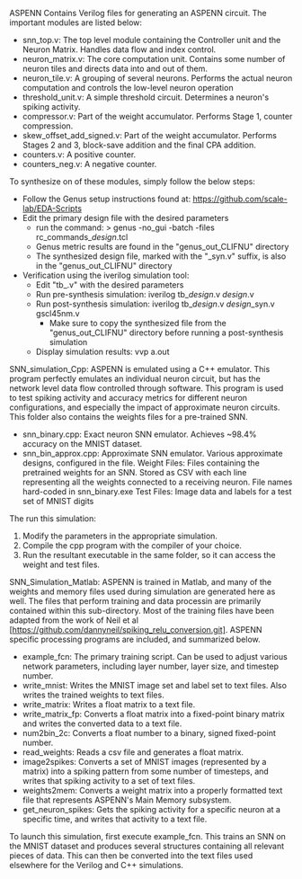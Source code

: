 ASPENN
Contains Verilog files for generating an ASPENN circuit. The important modules are listed below:
- snn_top.v: The top level module containing the Controller unit and the Neuron Matrix. Handles data flow and index control.
- neuron_matrix.v: The core computation unit. Contains some number of neuron tiles and directs data into and out of them.
- neuron_tile.v: A grouping of several neurons. Performs the actual neuron computation and controls the low-level neuron operation
- threshold_unit.v: A simple threshold circuit. Determines a neuron's spiking activity.
- compressor.v: Part of the weight accumulator. Performs Stage 1, counter compression.
- skew_offset_add_signed.v: Part of the weight accumulator. Performs Stages 2 and 3, block-save addition and the final CPA addition.
- counters.v: A positive counter.
- counters_neg.v: A negative counter.

To synthesize on of these modules, simply follow the below steps:
- Follow the Genus setup instructions found at: https://github.com/scale-lab/EDA-Scripts
- Edit the primary design file with the desired parameters
	- run the command: > genus -no_gui -batch -files rc_commands_*design*.tcl
	- Genus metric results are found in the "genus_out_CLIFNU" directory
	- The synthesized design file, marked with the "_syn.v" suffix, is also in the "genus_out_CLIFNU" directory
- Verification using the iverilog simulation tool:
	- Edit "tb_<design>.v" with the desired parameters
	- Run pre-synthesis simulation: iverilog tb_*design*.v *design*.v
	- Run post-synthesis simulation: iverilog tb_*design*.v *design*_syn.v gscl45nm.v
		- Make sure to copy the synthesized file from the "genus_out_CLIFNU" directory before running a post-synthesis simulation
	- Display simulation results: vvp a.out

SNN_simulation_Cpp:
ASPENN is emulated using a C++ emulator. This program perfectly emulates an individual neuron circuit, but has the network level data flow controlled through software. This program is used to test spiking activity and accuracy metrics for different neuron configurations, and especially the impact of approximate neuron circuits. This folder also contains the weights files for a pre-trained SNN. 
- snn_binary.cpp: Exact neuron SNN emulator. Achieves ~98.4% accuracy on the MNIST dataset.
- snn_bin_approx.cpp: Approximate SNN emulator. Various approximate designs, configured in the file.
Weight Files: Files containing the pretrained weights for an SNN. Stored as CSV with each line representing all the weights connected to a receiving neuron. File names hard-coded in snn_binary.exe
Test Files: Image data and labels for a test set of MNIST digits

The run this simulation:
1) Modify the parameters in the appropriate simulation.
2) Compile the cpp program with the compiler of your choice.
3) Run the resultant executable in the same folder, so it can access the weight and test files.


SNN_Simulation_Matlab:
ASPENN is trained in Matlab, and many of the weights and memory files used during simulation are generated here as well. The files that perform training and data processin are primarily contained within this sub-directory. Most of the training files have been adapted from the work of Neil et al [https://github.com/dannyneil/spiking_relu_conversion.git]. ASPENN specific processing programs are included, and summarized below.
- example_fcn: The primary training script. Can be used to adjust various network parameters, including layer number, layer size, and timestep number.
- write_mnist: Writes the MNIST image set and label set to text files. Also writes the trained weights to text files.
- write_matrix: Writes a float matrix to a text file.
- write_matrix_fp: Converts a float matrix into a fixed-point binary matrix and writes the converted data to a text file.
- num2bin_2c: Converts a float number to a binary, signed fixed-point number.
- read_weights: Reads a csv file and generates a float matrix.
- image2spikes: Converts a set of MNIST images (represented by a matrix) into a spiking pattern from some number of timesteps, and writes that spiking activity to a set of text files.
- weights2mem: Converts a weight matrix into a properly formatted text file that represents ASPENN's Main Memory subsystem.
- get_neuron_spikes: Gets the spiking activity for a specific neuron at a specific time, and writes that activity to a text file.

To launch this simulation, first execute example_fcn. This trains an SNN on the MNIST dataset and produces several structures containing all relevant pieces of data. This can then be converted into the text files used elsewhere for the Verilog and C++ simulations. 
